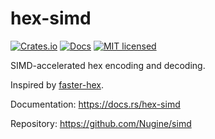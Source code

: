 # hex-simd

[![Crates.io](https://img.shields.io/crates/v/hex-simd.svg)](https://crates.io/crates/hex-simd)
[![Docs](https://docs.rs/hex-simd/badge.svg)](https://docs.rs/hex-simd/)
[![MIT licensed][mit-badge]][mit-url]

[mit-badge]: https://img.shields.io/badge/license-MIT-blue.svg
[mit-url]: ../../LICENSE

SIMD-accelerated hex encoding and decoding.

Inspired by [faster-hex](https://github.com/nervosnetwork/faster-hex).

Documentation: <https://docs.rs/hex-simd>

Repository: <https://github.com/Nugine/simd>
